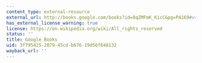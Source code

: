 ```yaml
---
content_type: external-resource
external_url: http://books.google.com/books?id=8qZMFmK_KicC&pg=PA169#v=onepage
has_external_license_warning: true
license: https://en.wikipedia.org/wiki/All_rights_reserved
status: ''
title: Google Books
uid: 3f795425-2079-45cd-b676-19d56f648132
wayback_url: ''
---
```

